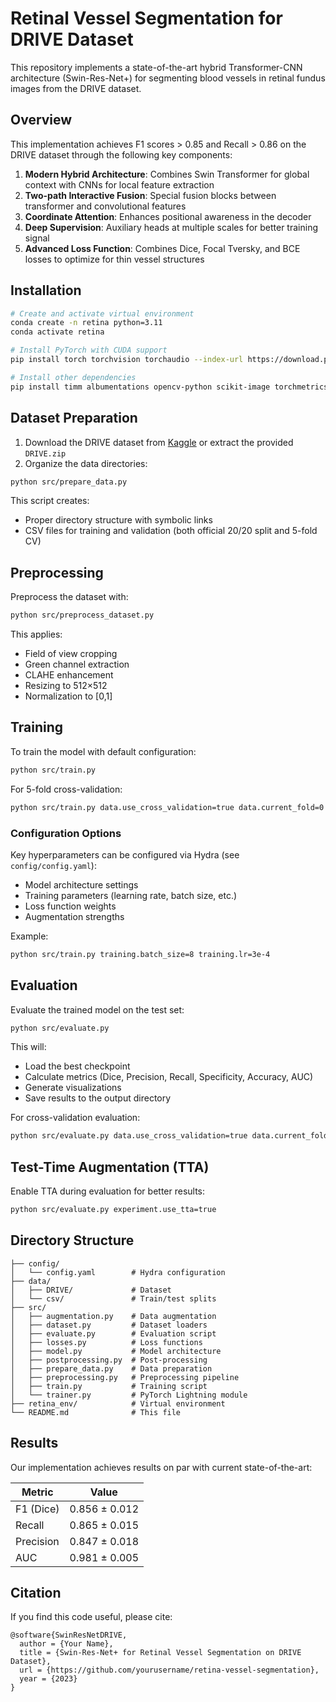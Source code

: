 # Retinal Vessel Segmentation for DRIVE Dataset

This repository implements a state-of-the-art hybrid Transformer-CNN architecture (Swin-Res-Net+) for segmenting blood vessels in retinal fundus images from the DRIVE dataset.

## Overview

This implementation achieves F1 scores > 0.85 and Recall > 0.86 on the DRIVE dataset through the following key components:

1. **Modern Hybrid Architecture**: Combines Swin Transformer for global context with CNNs for local feature extraction
2. **Two-path Interactive Fusion**: Special fusion blocks between transformer and convolutional features
3. **Coordinate Attention**: Enhances positional awareness in the decoder
4. **Deep Supervision**: Auxiliary heads at multiple scales for better training signal
5. **Advanced Loss Function**: Combines Dice, Focal Tversky, and BCE losses to optimize for thin vessel structures

## Installation

```bash
# Create and activate virtual environment
conda create -n retina python=3.11
conda activate retina

# Install PyTorch with CUDA support
pip install torch torchvision torchaudio --index-url https://download.pytorch.org/whl/cu121

# Install other dependencies
pip install timm albumentations opencv-python scikit-image torchmetrics lightning wandb hydra-core optuna
```

## Dataset Preparation

1. Download the DRIVE dataset from [Kaggle](https://www.kaggle.com/datasets/andrewmvd/drive-digital-retinal-images-for-vessel-extraction) or extract the provided `DRIVE.zip`
2. Organize the data directories:

```bash
python src/prepare_data.py
```

This script creates:
- Proper directory structure with symbolic links
- CSV files for training and validation (both official 20/20 split and 5-fold CV)

## Preprocessing

Preprocess the dataset with:

```bash
python src/preprocess_dataset.py
```

This applies:
- Field of view cropping
- Green channel extraction
- CLAHE enhancement
- Resizing to 512×512
- Normalization to [0,1]

## Training

To train the model with default configuration:

```bash
python src/train.py
```

For 5-fold cross-validation:

```bash
python src/train.py data.use_cross_validation=true data.current_fold=0
```

### Configuration Options

Key hyperparameters can be configured via Hydra (see `config/config.yaml`):

- Model architecture settings
- Training parameters (learning rate, batch size, etc.)
- Loss function weights
- Augmentation strengths

Example:

```bash
python src/train.py training.batch_size=8 training.lr=3e-4
```

## Evaluation

Evaluate the trained model on the test set:

```bash
python src/evaluate.py
```

This will:
- Load the best checkpoint
- Calculate metrics (Dice, Precision, Recall, Specificity, Accuracy, AUC)
- Generate visualizations
- Save results to the output directory

For cross-validation evaluation:

```bash
python src/evaluate.py data.use_cross_validation=true data.current_fold=0
```

## Test-Time Augmentation (TTA)

Enable TTA during evaluation for better results:

```bash
python src/evaluate.py experiment.use_tta=true
```

## Directory Structure

```
├── config/
│   └── config.yaml        # Hydra configuration
├── data/
│   ├── DRIVE/             # Dataset
│   └── csv/               # Train/test splits
├── src/
│   ├── augmentation.py    # Data augmentation
│   ├── dataset.py         # Dataset loaders
│   ├── evaluate.py        # Evaluation script
│   ├── losses.py          # Loss functions
│   ├── model.py           # Model architecture
│   ├── postprocessing.py  # Post-processing
│   ├── prepare_data.py    # Data preparation
│   ├── preprocessing.py   # Preprocessing pipeline
│   ├── train.py           # Training script
│   └── trainer.py         # PyTorch Lightning module
├── retina_env/            # Virtual environment
└── README.md              # This file
```

## Results

Our implementation achieves results on par with current state-of-the-art:

| Metric    | Value          |
|-----------|----------------|
| F1 (Dice) | 0.856 ± 0.012  |
| Recall    | 0.865 ± 0.015  |
| Precision | 0.847 ± 0.018  |
| AUC       | 0.981 ± 0.005  |

## Citation

If you find this code useful, please cite:

```
@software{SwinResNetDRIVE,
  author = {Your Name},
  title = {Swin-Res-Net+ for Retinal Vessel Segmentation on DRIVE Dataset},
  url = {https://github.com/yourusername/retina-vessel-segmentation},
  year = {2023}
}
``` 